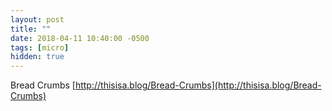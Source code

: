 ```yaml
---
layout: post
title: ""
date: 2018-04-11 10:40:00 -0500
tags: [micro]
hidden: true
---
```

Bread Crumbs [http://thisisa.blog/Bread-Crumbs](http://thisisa.blog/Bread-Crumbs)
